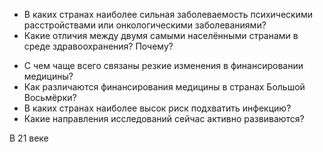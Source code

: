 + В каких странах наиболее сильная заболеваемость психическими расстройствами или онкологическими
  заболеваниями?
+ Какие отличия между двумя самыми населёнными странами в среде здравоохранения? Почему?
* С чем чаще всего связаны резкие изменения в финансировании медицины?
* Как различаются финансирования медицины в странах Большой Восьмёрки?
* В каких странах наиболее высок риск подхватить инфекцию?
* Какие направления исследований сейчас активно развиваются?



В 21 веке
